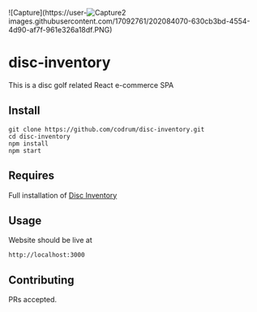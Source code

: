 ![Capture](https://user-![Capture2](https://user-images.githubusercontent.com/17092761/202084122-37750f33-6c1f-4bee-b2c5-0b1b8268bdeb.PNG)
images.githubusercontent.com/17092761/202084070-630cb3bd-4554-4d90-af7f-961e326a18df.PNG)
# disc-inventory

This is a disc golf related React e-commerce SPA 

## Install

```
git clone https://github.com/codrum/disc-inventory.git
cd disc-inventory
npm install
npm start
```

## Requires
Full installation of [Disc Inventory](https://github.com/codrum/disc-inventory)

## Usage

Website should be live at
```
http://localhost:3000
```

## Contributing

PRs accepted.
